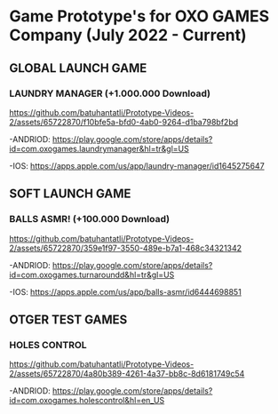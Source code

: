 <h1>Game Prototype's for OXO GAMES Company (July 2022 - Current)</h1>

## __GLOBAL LAUNCH GAME__

 ### LAUNDRY MANAGER (+1.000.000 Download)

https://github.com/batuhantatli/Prototype-Videos-2/assets/65722870/f10bfe5a-bfd0-4ab0-9264-d1ba798bf2bd

  -ANDRIOD: https://play.google.com/store/apps/details?id=com.oxogames.laundrymanager&hl=tr&gl=US 
  
  -IOS: https://apps.apple.com/us/app/laundry-manager/id1645275647 




## __SOFT LAUNCH GAME__

  ### BALLS ASMR! (+100.000 Download)

https://github.com/batuhantatli/Prototype-Videos-2/assets/65722870/359e1f97-3550-489e-b7a1-468c34321342

  -ANDRIOD: https://play.google.com/store/apps/details?id=com.oxogames.turnaroundd&hl=tr&gl=US
  
  -IOS: https://apps.apple.com/us/app/balls-asmr/id6444698851


## __OTGER TEST GAMES__

  ### HOLES CONTROL

https://github.com/batuhantatli/Prototype-Videos-2/assets/65722870/4a80b389-4261-4a37-bb8c-8d6181749c54

-ANDRIOD: https://play.google.com/store/apps/details?id=com.oxogames.holescontrol&hl=en_US

